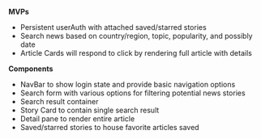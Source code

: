 **MVPs**

* Persistent userAuth with attached saved/starred stories
* Search news based on country/region, topic, popularity, and possibly date
* Article Cards will respond to click by rendering full article with details

**Components**

* NavBar to show login state and provide basic navigation options
* Search form with various options for filtering potential news stories
* Search result container
* Story Card to contain single search result
* Detail pane to render entire article
* Saved/starred stories to house favorite articles saved